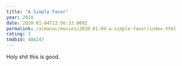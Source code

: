 ```yaml
---
title: "A Simple Favor"
year: 2018
date: 2020-01-04T22:56:33.000Z
permalink: /almanac/movies/2020-01-04-a-simple-favor/index.html
rating: 3
tmdbid: 484247
---
```


Holy shit this is good.